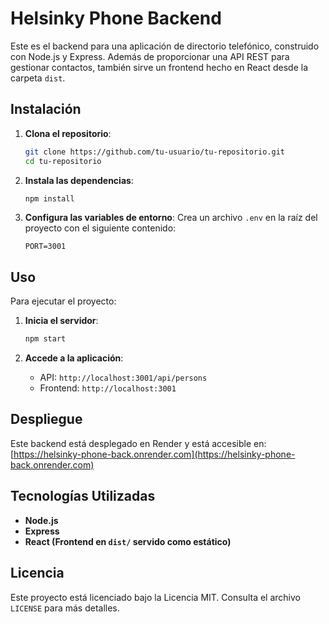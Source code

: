 # Helsinky Phone Backend

Este es el backend para una aplicación de directorio telefónico, construido con Node.js y Express. Además de proporcionar una API REST para gestionar contactos, también sirve un frontend hecho en React desde la carpeta `dist`.

## Instalación

1. **Clona el repositorio**:

   ```bash
   git clone https://github.com/tu-usuario/tu-repositorio.git
   cd tu-repositorio
   ```

2. **Instala las dependencias**:

   ```bash
   npm install
   ```

3. **Configura las variables de entorno**:
   Crea un archivo `.env` en la raíz del proyecto con el siguiente contenido:
   ```env
   PORT=3001
   ```

## Uso

Para ejecutar el proyecto:

1. **Inicia el servidor**:

   ```bash
   npm start
   ```

2. **Accede a la aplicación**:
   - API: `http://localhost:3001/api/persons`
   - Frontend: `http://localhost:3001`

## Despliegue

Este backend está desplegado en Render y está accesible en:
[https://helsinky-phone-back.onrender.com](https://helsinky-phone-back.onrender.com)

## Tecnologías Utilizadas

- **Node.js**
- **Express**
- **React (Frontend en `dist/` servido como estático)**

## Licencia

Este proyecto está licenciado bajo la Licencia MIT. Consulta el archivo `LICENSE` para más detalles.
